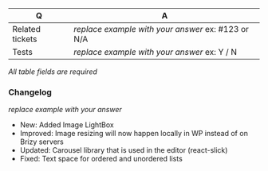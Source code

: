 | Q  | A |
| ------------- | ------------- |
| Related tickets | _replace example with your answer_ ex: #123 or N/A |
| Tests | _replace example with your answer_ ex: Y / N |

_All table fields are required_


### Changelog

_replace example with your answer_
* New: Added Image LightBox
* Improved: Image resizing will now happen locally in WP instead of on Brizy servers
* Updated: Carousel library that is used in the editor (react-slick)
* Fixed: Text space for ordered and unordered lists
